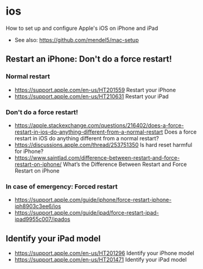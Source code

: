 # ios
How to set up and configure Apple's iOS on iPhone and iPad
- See also: https://github.com/mendel5/mac-setup

## Restart an iPhone: Don't do a force restart!
### Normal restart
- https://support.apple.com/en-us/HT201559 Restart your iPhone
- https://support.apple.com/en-us/HT210631 Restart your iPad

### Don't do a force restart!
- https://apple.stackexchange.com/questions/216402/does-a-force-restart-in-ios-do-anything-different-from-a-normal-restart Does a force restart in iOS do anything different from a normal restart?
- https://discussions.apple.com/thread/253751350 Is hard reset harmful for iPhone?
- https://www.saintlad.com/difference-between-restart-and-force-restart-on-iphone/ What’s the Difference Between Restart and Force Restart on iPhone

### In case of emergency: Forced restart
- https://support.apple.com/guide/iphone/force-restart-iphone-iph8903c3ee6/ios
- https://support.apple.com/guide/ipad/force-restart-ipad-ipad9955c007/ipados

## Identify your iPad model
- https://support.apple.com/en-us/HT201296 Identify your iPhone model
- https://support.apple.com/en-us/HT201471 Identify your iPad model
